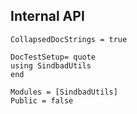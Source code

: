## Internal API
```@meta
CollapsedDocStrings = true

DocTestSetup= quote
using SindbadUtils
end
```

```@autodocs
Modules = [SindbadUtils]
Public = false
```
